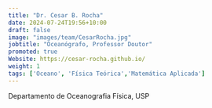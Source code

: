 ```yaml
---
title: "Dr. Cesar B. Rocha"
date: 2024-07-24T19:56+10:00
draft: false
image: "images/team/CesarRocha.jpg"
jobtitle: "Oceanógrafo, Professor Doutor"
promoted: true
Website: https://cesar-rocha.github.io/
weight: 1
tags: ['Oceano', 'Física Teórica','Matemática Aplicada']
---
```



Departamento de Oceanografia Física, USP
                                          